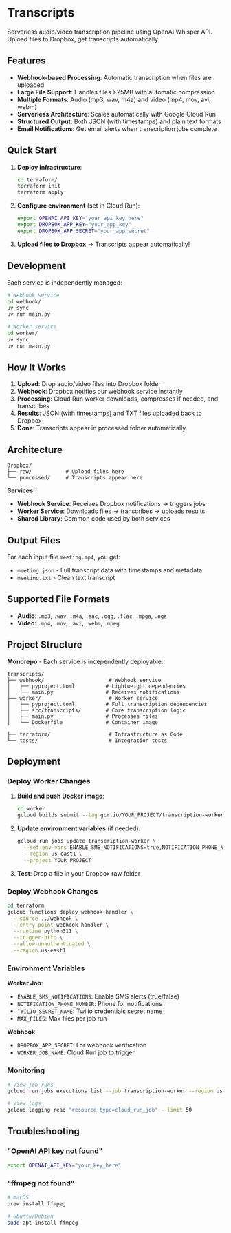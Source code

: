 # Transcripts

Serverless audio/video transcription pipeline using OpenAI Whisper API. Upload files to Dropbox, get transcripts automatically.

## Features
- **Webhook-based Processing**: Automatic transcription when files are uploaded
- **Large File Support**: Handles files >25MB with automatic compression
- **Multiple Formats**: Audio (mp3, wav, m4a) and video (mp4, mov, avi, webm)
- **Serverless Architecture**: Scales automatically with Google Cloud Run
- **Structured Output**: Both JSON (with timestamps) and plain text formats
- **Email Notifications**: Get email alerts when transcription jobs complete

## Quick Start

1. **Deploy infrastructure**:
   ```bash
   cd terraform/
   terraform init
   terraform apply
   ```

2. **Configure environment** (set in Cloud Run):
   ```bash
   export OPENAI_API_KEY="your_api_key_here"
   export DROPBOX_APP_KEY="your_app_key"
   export DROPBOX_APP_SECRET="your_app_secret"
   ```

3. **Upload files to Dropbox** → Transcripts appear automatically!

## Development

Each service is independently managed:

```bash
# Webhook service
cd webhook/
uv sync
uv run main.py

# Worker service
cd worker/
uv sync
uv run main.py


```

## How It Works

1. **Upload**: Drop audio/video files into Dropbox folder
2. **Webhook**: Dropbox notifies our webhook service instantly
3. **Processing**: Cloud Run worker downloads, compresses if needed, and transcribes
4. **Results**: JSON (with timestamps) and TXT files uploaded back to Dropbox
5. **Done**: Transcripts appear in processed folder automatically

## Architecture

```
Dropbox/
├── raw/           # Upload files here
└── processed/     # Transcripts appear here
```

**Services:**
- **Webhook Service**: Receives Dropbox notifications → triggers jobs
- **Worker Service**: Downloads files → transcribes → uploads results
- **Shared Library**: Common code used by both services

## Output Files

For each input file `meeting.mp4`, you get:
- `meeting.json` - Full transcript data with timestamps and metadata
- `meeting.txt` - Clean text transcript

## Supported File Formats

- **Audio**: `.mp3`, `.wav`, `.m4a`, `.aac`, `.ogg`, `.flac`, `.mpga`, `.oga`
- **Video**: `.mp4`, `.mov`, `.avi`, `.webm`, `.mpeg`

## Project Structure

**Monorepo** - Each service is independently deployable:

```
transcripts/
├── webhook/                     # Webhook service
│   ├── pyproject.toml          # Lightweight dependencies
│   └── main.py                 # Receives notifications
├── worker/                      # Worker service
│   ├── pyproject.toml          # Full transcription dependencies
│   ├── src/transcripts/        # Core transcription logic
│   ├── main.py                 # Processes files
│   └── Dockerfile              # Container image

├── terraform/                   # Infrastructure as Code
└── tests/                       # Integration tests
```

## Deployment

### Deploy Worker Changes

1. **Build and push Docker image**:
   ```bash
   cd worker
   gcloud builds submit --tag gcr.io/YOUR_PROJECT/transcription-worker:latest
   ```

2. **Update environment variables** (if needed):
   ```bash
   gcloud run jobs update transcription-worker \
     --set-env-vars ENABLE_SMS_NOTIFICATIONS=true,NOTIFICATION_PHONE_NUMBER=+1XXXXXXXXXX \
     --region us-east1 \
     --project YOUR_PROJECT
   ```

3. **Test**: Drop a file in your Dropbox raw folder

### Deploy Webhook Changes

```bash
cd terraform
gcloud functions deploy webhook-handler \
  --source ../webhook \
  --entry-point webhook_handler \
  --runtime python311 \
  --trigger-http \
  --allow-unauthenticated \
  --region us-east1
```

### Environment Variables

**Worker Job**:
- `ENABLE_SMS_NOTIFICATIONS`: Enable SMS alerts (true/false)
- `NOTIFICATION_PHONE_NUMBER`: Phone for notifications
- `TWILIO_SECRET_NAME`: Twilio credentials secret name
- `MAX_FILES`: Max files per job run

**Webhook**:
- `DROPBOX_APP_SECRET`: For webhook verification
- `WORKER_JOB_NAME`: Cloud Run job to trigger

### Monitoring

```bash
# View job runs
gcloud run jobs executions list --job transcription-worker --region us-east1

# View logs
gcloud logging read "resource.type=cloud_run_job" --limit 50
```

## Troubleshooting

### "OpenAI API key not found"
```bash
export OPENAI_API_KEY="your_key_here"
```

### "ffmpeg not found"
```bash
# macOS
brew install ffmpeg

# Ubuntu/Debian
sudo apt install ffmpeg
```